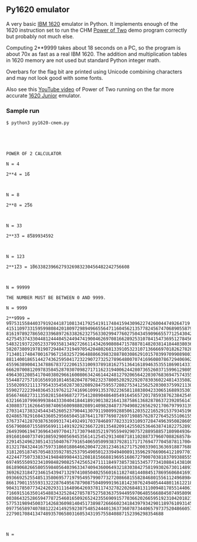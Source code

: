 ## Py1620 emulator

A very basic [IBM 1620](https://en.wikipedia.org/wiki/IBM_1620) emulator in Python. It implements enough of the 1620 instruction set to run the CHM [Power of Two](https://github.com/IBM-1620/Junior/blob/master/diagnostics/binaries/APP_Power_Of_2.cmem) demo program correctly but probably not much else.

Computing 2**9999 takes about 18 seconds on a PC, so the program is about 70x as fast as a real IBM 1620. The addition and multiplication tables in 1620 memory are not used but standard Python integer math.

Overbars for the flag bit are printed using Unicode combining characters and may not look good with some fonts.

Also see this [YouTube video](https://www.youtube.com/watch?v=e4JH26yF_u0) of Power of Two running on the far more accurate [1620 Junior](https://github.com/IBM-1620) emulator.

### Sample run

```
$ python3 py1620-cmem.py 





POWER OF 2 CALCULATOR

N = 4

2**4 = 1̅6



N = 8

2**8 = 2̅56



N = 33

2**3̅3 = 8̅589934592



N = 123

2**1̅23 = 1̅0633823966279326983230456482242756608



N = 99999

THE NUMBER MUST BE BETWEEN 0 AND 9999.

N = 9999

2**9̅999 = 9̅975315584403791924418710813417925419117484159430962274260044749264719
41511097331595998084201809729894966556471160456213577824567470689055879689296604
81619789278650233968972633826232756330299477602750434590966557712543042303090523
42754537433044812444045244947419004626970816628925310784154736951278456194032612
54832193722052337993581349272661143426908084715788781482038141844038036611426754
58207380919781907294847319497054204802681339105323107136666970182627828247653015
71340117484700167967158325729648886639832887803086291015703997099089803689122841
88114001865144274362595041723229072732527896480070741696080786729406962854768988
45596389004134788678372220615310093789181627513641618946353551869014331965157140
66620700812097835845287030709827171162319400624428073652603715996129805898125065
49643012085417040380296616008063424614424812792065642203076836947574355712815755
55448727571016569101014658204787982323780052029229207830360224814335082575309603
15502093211137954335450287303208928475955728027534125625203003759921130949029618
55902722239403645319762127416961099135370223658118838042330651688935301990170659
85667468273113502815849687277541208904864054916456572017859387623842549286384689
63216610799699938443330404184418919013821641387586136828786372392056147194866905
43080371162664598740656009880208914098284873794908226562921706797993139206506409
27031417383245443452605237904413079119809928850612035221652915379345196598023017
02486578291604336052956650451876411707769872697198857628727645255106155473660805
37673741287038763699317414924917037846897782331931093728474963950828605185068221
65679086071558956991114919229236672201354820914255025364638741822752893172505504
26493906194736964349770417173079403521979559492907572889588571809849364065729741
89160104073749108592900569453561412545291340871811028873796070882685784386280745
22914524962305143150407677916540650509938379281171717694777045878117004224437630
81321784324416759731860188646620047228123461627175200339013636918877688203363449
31812051874570548335927852537954905012339494008913596297669064121097701415137970
42244775073383341948489984431208181566881969516867279007038183709388555276921128
69749555093234109848290825742565247111184973857381534577734108841438100181388628
86189068266580559840564039633474094360064932183038427581993026730114893577875897
36926231847234615439471329741085040255601611827481440845178695606841691967958782
09366925255485135806957719795495799077327208668155828468015561124968984999613390
86617901155593132228764956787908750409991961814230762494054448011612218108688580
90431785077342420293111648964269378117432782202684813110094817855144061807837562
71669151635014548834325284278578752758363759449597064855668845074958090657585772
00386432528659477872546016509265242355690915770366202665951923104201821088185195
57753198945003714268360981404517389872666602341843979342901189761093145600403714
09775658974078812224149259230754852444013637360787344065797375204866057540249095
227901708413474893570658031605343195755840887152396298354688



N = 
```

